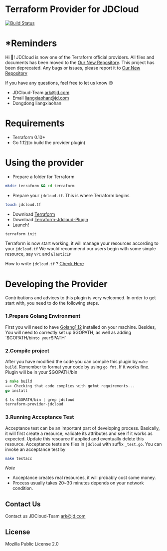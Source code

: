 Terraform Provider for JDCloud
==================

[![Build Status](https://travis-ci.com/jdclouddevelopers/terraform-provider-jdcloud.svg?branch=master)](https://travis-ci.com/jdclouddevelopers/terraform-provider-jdcloud)

# *Reminders

Hi 👋! JDCloud is now one of the Terraform official providers. All files and documents 
has been moved to the [Our New Repository](https://github.com/terraform-providers/terraform-provider-jdcloud). 
This project has been deprecated. Any bugs or issues, please report it to [Our New Repository](https://github.com/terraform-providers/terraform-provider-jdcloud) 

If you have any questions, feel free to let us know 😊

- JDCloud-Team <ark@jd.com>
- Email <liangxiaohan@jd.com>
- Dongdong liangxiaohan

# Requirements

* Terraform 0.10+
* Go 1.12(to build the provider plugin)

# Using the provider 

* Prepare a folder for Terraform 
```bash
mkdir terraform && cd terraform 
```
* Prepare your `jdcloud.tf`. This is where Terraform begins 
```bash
touch jdcloud.tf
```
* Download [Terraform](https://www.terraform.io/downloads.html) 
* Download [Terraform-Jdcloud-Plugin](https://github.com/jdclouddevelopers/terraform-provider-jdcloud)
* Launch!
```bash
terraform init
``` 
Terraform is now start working, it will manage your resources according to your `jdcloud.tf`
We would recommend our users begin with some simple resource, say `VPC` and `ElasticIP`

How to write `jdcloud.tf` ? [Check Here](https://github.com/XiaohanLiang/terraform-provider-jdcloud/blob/master/example/main.tf)

# Developing the Provider

Contributions and advices to this plugin is very welcomed. In order to get start with, you 
need to do the following steps.

### 1.Prepare Golang Environment

First you will need to have [Golang1.12](https://golang.org/dl/) installed on your machine. Besides, 
You will need to correctly set up $GOPATH, as well as adding `$GOPATH/bin` to your `$PATH`

### 2.Compile project


After you have modified the code you can compile this plugin by `make build`. 
Remember to format your code by using `go fmt`. If it works fine. Plugin will be in your $GOPATH/bin
``` go
$ make build
==> Checking that code complies with gofmt requirements...
go install

$ ls $GOPATH/bin | grep jdcloud
terraform-provider-jdcloud
```   

### 3.Running Acceptance Test


Acceptance test can be an important part of developing process. Basically, it will first create a resource,
validate its attributes and see if it works as expected. Update this resource if applied and eventually delete this resource.
Acceptance tests are files in `jdcloud` with suffix `_test.go`. You can invoke an acceptance test by 
```bash
make testacc
```

_Note_ 
* Acceptance creates real resources, it will probably cost some money.
* Process usually takes 20~30 minutes depends on your network condition.

## Contact Us 

Contact us JDCloud-Team <ark@jd.com>


## License

Mozilla Public License 2.0

